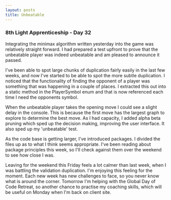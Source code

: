 ```yaml
---
layout: posts
title: Unbeatable
---
```

### 8th Light Apprenticeship - Day 32

Integrating the minimax algorithm written yesterday into the game was relatively straight forward. I had prepared a test upfront to prove that the unbeatable player was indeed unbeatable and am pleased to announce it passed.

<!--break--> 

I've been able to spot large chunks of duplication fairly easily in the last few weeks, and now I've started to be able to spot the more subtle duplication. I noticed that the functionality of finding the opponent of a player was something that was happening in a couple of places. I extracted this out into a static method in the PlayerSymbol enum and that is now referenced each time I need the opponents symbol.

When the unbeatable player takes the opening move I could see a slight delay in the console. This is because the first move has the largest graph to explore to determine the best move. As I had capacity, I added alpha beta pruning which sped up the decision making, improving the user interface. It also sped up my 'unbeatable' test.

As the code base is getting larger, I've introduced packages. I divided the files up as to what I think seems appropriate. I've been reading about package principles this week, so I'll check against them over the weekend to see how close I was.

Leaving for the weekend this Friday feels a lot calmer than last week, when I was battling the validation duplication. I'm enjoying this feeling for the moment. Each new week has new challenges to face, so you never know what is around the corner. Tomorrow I'm helping with the Global Day of Code Retreat, so another chance to practise my coaching skills, which will be useful on Monday when I'm back on client site.



